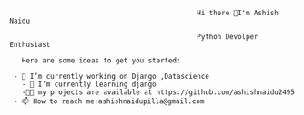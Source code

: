                                                   Hi there 👋I'm Ashish Naidu

                                                  Python Devolper Enthusiast

       Here are some ideas to get you started:

     - 🔭 I’m currently working on Django ,Datascience
       - 🌱 I’m currently learning django
       -👨‍💻 my projects are available at https://github.com/ashishnaidu2495
     - 📫 How to reach me:ashishnaidupilla@gmail.com



 
